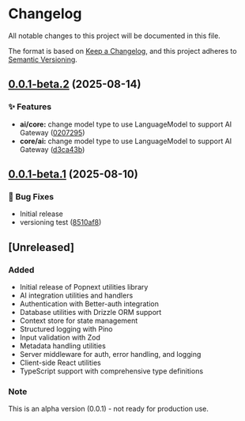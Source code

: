 # Changelog

All notable changes to this project will be documented in this file.

The format is based on [Keep a Changelog](https://keepachangelog.com/en/1.0.0/),
and this project adheres to [Semantic Versioning](https://semver.org/spec/v2.0.0.html).


## [0.0.1-beta.2](https://github.com/popspacemy/popnext/compare/v0.0.1-beta.1...v0.0.1-beta.2) (2025-08-14)

### ✨ Features

* **ai/core:** change model type to use LanguageModel to support AI Gateway ([0207295](https://github.com/popspacemy/popnext/commit/0207295ffef83c3d2b8e28e10a72110ab94693c8))
* **core/ai:** change model type to use LanguageModel to support AI Gateway ([d3ca43b](https://github.com/popspacemy/popnext/commit/d3ca43bd4ca3dca69819731111cb4b88d4282e2a))

## [0.0.1-beta.1](https://github.com/popspacemy/popnext/compare/v0.0.0...v0.0.1-beta.1) (2025-08-10)

### 🐛 Bug Fixes

- Initial release
- versioning test ([8510af8](https://github.com/popspacemy/popnext/commit/8510af88ee7e4a7ba62f6a1368dd4cdd4143526b))

## [Unreleased]

### Added

- Initial release of Popnext utilities library
- AI integration utilities and handlers
- Authentication with Better-auth integration
- Database utilities with Drizzle ORM support
- Context store for state management
- Structured logging with Pino
- Input validation with Zod
- Metadata handling utilities
- Server middleware for auth, error handling, and logging
- Client-side React utilities
- TypeScript support with comprehensive type definitions

### Note

This is an alpha version (0.0.1) - not ready for production use.
